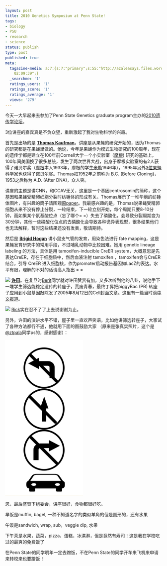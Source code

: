 ```yaml
---
layout: post
title: 2010 Genetics Symposium at Penn State!
tags:
- biology
- PSU
- research
- science
status: publish
type: post
published: true
meta:
  tagazine-media: a:7:{s:7:"primary";s:55:"http://azaleasays.files.wordpress.com/2010/05/signs.png";s:6:"images";a:1:{s:55:"http://azaleasays.files.wordpress.com/2010/05/signs.png";a:6:{s:8:"file_url";s:55:"http://azaleasays.files.wordpress.com/2010/05/signs.png";s:5:"width";s:3:"250";s:6:"height";s:3:"500";s:4:"type";s:5:"image";s:4:"area";s:6:"125000";s:9:"file_path";s:0:"";}}s:6:"videos";a:0:{}s:11:"image_count";s:1:"3";s:6:"author";s:7:"4875032";s:7:"blog_id";s:8:"14888982";s:9:"mod_stamp";s:19:"2010-07-27
    02:09:39";}
  _searchme: '1'
  ratings_users: '1'
  ratings_score: '1'
  ratings_average: '1'
  views: '279'
---
```

今天一大早起来去参加了Penn State Genetics graduate program主办的<a href="http://www.huck.psu.edu/calendar/conferences-and-workshops/2010/genetics-symposium/2010-genetics-symposium" target="_blank">2010遗传学论坛</a>。

3位讲座的嘉宾真是不负众望，重新激起了我对生物科学的兴趣。

首先是出场的是 <strong><a href="http://www.indiana.edu/~bioweb/faculty/directory/profile.php?person=kaufman">Thomas Kaufman</a></strong>。讲座是从果蝇的研究开始的，因为Thomas的研究都是在果蝇里做的。他说，今年是果蝇作为模式生物研究的100周年，现在的遗传学都是建立在100年前Cornell大学一个小实验室（<a href="http://en.wikipedia.org/wiki/Thomas_Hunt_Morgan" target="_blank">摩根</a>) 研究的基础上。100年间美国换了很多总统，发生了两次世界大战，出身于摩根实验室的有2人获得了诺贝尔奖（<a href="http://en.wikipedia.org/wiki/Thomas_Hunt_Morgan" target="_blank">摩根</a>本人1933年，摩根的学生<a href="http://en.wikipedia.org/wiki/H._J._Muller" target="_blank">米勒</a>1946年），1995年另外<a href="http://nobelprize.org/nobel_prizes/medicine/laureates/1995/" target="_blank">3位果蝇科学家</a>也获得了诺贝尔奖。Thomas把1952年之前称为 B.C. (Before Cloning)，1953之后称为 A.D. (After DNA)，众人笑。

讲座的主题是讲CNN，和CCAV无关，这里是一个基因centrosomin的简称，这个基因和果蝇受精卵细胞分裂时纺锤体的形成有关。Thomas展示了一堆华丽的纺锤体图片，有兴趣的筒子请围观<a href="http://www.genetics.org/cgi/content/abstract/182/4/979" target="_blank">原paper</a>。我最感兴趣的是，Thomas说果蝇受精卵细胞从来不没有停止分裂，一轮结束，下一轮立刻开始，每个周期只要8-10分钟，而如果某个氨基酸位点（忘了哪个= =）失去了磷酸化，会导致分裂周期变为30分钟，其他一些磷酸化位点的去磷酸化会导致各种诡异表现型，很多结果他们也无法解释，暂时这些结果还没有发表，敬请期待。

然后是 <strong><a href="http://www.cellbio.duke.edu/faculty/research/Hogan.html">Brigid Hogan</a></strong> 讲小鼠支气管的发育，用染色法进行 fate mapping，这是果蝇发育研究中的常用手段，不过哺乳动物中比较困难。她用 genetic lineage labeling 的方法，具体是用 tamoxifen-inducible CreER system，大概意思是先表达CreER，存在于细胞质中，然后血液注射 tamoxifen ，tamoxifen会与CreER结合，引导 CreER 进入细胞核，作为promoter启动报告基因如LacZ的表达。水平有限，理解的不对的话请高人指出 = =


![](http://www.cellbio.duke.edu/faculty/Hogan/Sox9foxj1ecad.jpg)
<a href="http://info.med.yale.edu/genetics/xu/" target="_blank"><strong>许田</strong></a>。在复旦时<a href="http://berit.azpala.com/" target="_blank">Berit</a>同学就对许田赞赏有加，又多次听到他的八卦，说他手下一堆学生筛选能稳定遗传的转座子，荒废青春，最终丁昇把piggyBac (PB) 转座子应用到小鼠基因敲除发了2005年8月12日的Cell封面文章。这里有一篇当时滴<a href="http://www.ebiotrade.com/newsf/2005-8/200581592914.htm" target="_blank">中文报道</a>。


![](http://info.med.yale.edu/genetics/xu/images/research/pbmutagenesis.gif)
<a href="http://www.bio.psu.edu/directory/rwo4" target="_blank">Rick</a>实在忍不了了上去说谢谢为止。

另外，许田的演讲水平不错，屋子里一直欢声笑语，比如他讲筛选转座子，大家试了各种方法都行不通，他就用下面的图鼓励大家 （原来是张真实照片，这个是 <a href="http://twitter.com/ztpala" target="_blank">@ztpala</a>同学ps的，感谢感谢）：


![](/images/2010/07/signs.png)

恩，最后盛赞下组委会，讲座很好，食物都很好吃。

早饭是muffin, bagel, 一种不知道名字的类似羊角的但是圆形的，还有水果

午饭是sandwich, wrap, sub，veggie dip, 水果

下午茶是水果，蔬菜，pizza，蛋糕，冰淇淋，但是竟然有寿司！这是我在学校吃过的最爽的免费饭了

在Penn State的同学明年一定去蹭饭，不在Penn State的同学开车来飞机来申请来转校来也要蹭饭！
